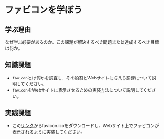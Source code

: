 # ファビコンを学ぼう

## 学ぶ理由

なぜ学ぶ必要があるのか。この課題が解決するべき問題または達成するべき目標は何か。

## 知識課題

- `favicon`とは何かを調査し、その役割とWebサイトに与える影響について説明してください。
- `favicon`をWebサイトに表示させるための実装方法について説明してください。

## 実践課題

- この[リンク](https://drive.google.com/drive/folders/1PbkVnuTjHAUpImAw3FXt2iO5l91Kl-ej)からfavicon.icoをダウンロードし、Webサイト上でファビコンが表示されるように実装してください。
